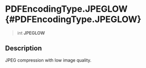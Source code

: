PDFEncodingType.JPEGLOW {#PDFEncodingType.JPEGLOW}
=======================

> int **JPEGLOW**

Description
-----------

JPEG compression with low image quality.
